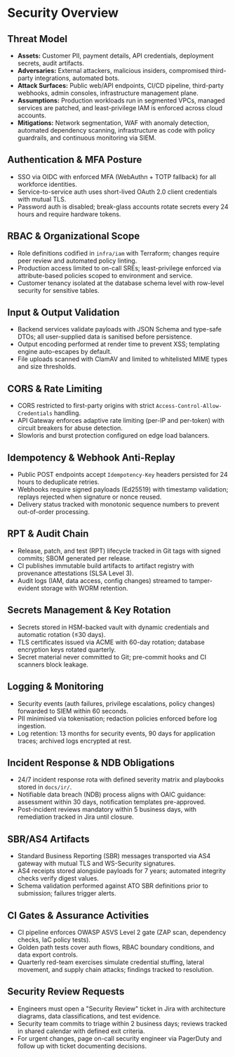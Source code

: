 # Security Overview

## Threat Model
- **Assets:** Customer PII, payment details, API credentials, deployment secrets, audit artifacts.
- **Adversaries:** External attackers, malicious insiders, compromised third-party integrations, automated bots.
- **Attack Surfaces:** Public web/API endpoints, CI/CD pipeline, third-party webhooks, admin consoles, infrastructure management plane.
- **Assumptions:** Production workloads run in segmented VPCs, managed services are patched, and least-privilege IAM is enforced across cloud accounts.
- **Mitigations:** Network segmentation, WAF with anomaly detection, automated dependency scanning, infrastructure as code with policy guardrails, and continuous monitoring via SIEM.

## Authentication & MFA Posture
- SSO via OIDC with enforced MFA (WebAuthn + TOTP fallback) for all workforce identities.
- Service-to-service auth uses short-lived OAuth 2.0 client credentials with mutual TLS.
- Password auth is disabled; break-glass accounts rotate secrets every 24 hours and require hardware tokens.

## RBAC & Organizational Scope
- Role definitions codified in `infra/iam` with Terraform; changes require peer review and automated policy linting.
- Production access limited to on-call SREs; least-privilege enforced via attribute-based policies scoped to environment and service.
- Customer tenancy isolated at the database schema level with row-level security for sensitive tables.

## Input & Output Validation
- Backend services validate payloads with JSON Schema and type-safe DTOs; all user-supplied data is sanitised before persistence.
- Output encoding performed at render time to prevent XSS; templating engine auto-escapes by default.
- File uploads scanned with ClamAV and limited to whitelisted MIME types and size thresholds.

## CORS & Rate Limiting
- CORS restricted to first-party origins with strict `Access-Control-Allow-Credentials` handling.
- API Gateway enforces adaptive rate limiting (per-IP and per-token) with circuit breakers for abuse detection.
- Slowloris and burst protection configured on edge load balancers.

## Idempotency & Webhook Anti-Replay
- Public POST endpoints accept `Idempotency-Key` headers persisted for 24 hours to deduplicate retries.
- Webhooks require signed payloads (Ed25519) with timestamp validation; replays rejected when signature or nonce reused.
- Delivery status tracked with monotonic sequence numbers to prevent out-of-order processing.

## RPT & Audit Chain
- Release, patch, and test (RPT) lifecycle tracked in Git tags with signed commits; SBOM generated per release.
- CI publishes immutable build artifacts to artifact registry with provenance attestations (SLSA Level 3).
- Audit logs (IAM, data access, config changes) streamed to tamper-evident storage with WORM retention.

## Secrets Management & Key Rotation
- Secrets stored in HSM-backed vault with dynamic credentials and automatic rotation (≤30 days).
- TLS certificates issued via ACME with 60-day rotation; database encryption keys rotated quarterly.
- Secret material never committed to Git; pre-commit hooks and CI scanners block leakage.

## Logging & Monitoring
- Security events (auth failures, privilege escalations, policy changes) forwarded to SIEM within 60 seconds.
- PII minimised via tokenisation; redaction policies enforced before log ingestion.
- Log retention: 13 months for security events, 90 days for application traces; archived logs encrypted at rest.

## Incident Response & NDB Obligations
- 24/7 incident response rota with defined severity matrix and playbooks stored in `docs/ir/`.
- Notifiable data breach (NDB) process aligns with OAIC guidance: assessment within 30 days, notification templates pre-approved.
- Post-incident reviews mandatory within 5 business days, with remediation tracked in Jira until closure.

## SBR/AS4 Artifacts
- Standard Business Reporting (SBR) messages transported via AS4 gateway with mutual TLS and WS-Security signatures.
- AS4 receipts stored alongside payloads for 7 years; automated integrity checks verify digest values.
- Schema validation performed against ATO SBR definitions prior to submission; failures trigger alerts.

## CI Gates & Assurance Activities
- CI pipeline enforces OWASP ASVS Level 2 gate (ZAP scan, dependency checks, IaC policy tests).
- Golden path tests cover auth flows, RBAC boundary conditions, and data export controls.
- Quarterly red-team exercises simulate credential stuffing, lateral movement, and supply chain attacks; findings tracked to resolution.

## Security Review Requests
- Engineers must open a "Security Review" ticket in Jira with architecture diagrams, data classifications, and test evidence.
- Security team commits to triage within 2 business days; reviews tracked in shared calendar with defined exit criteria.
- For urgent changes, page on-call security engineer via PagerDuty and follow up with ticket documenting decisions.
